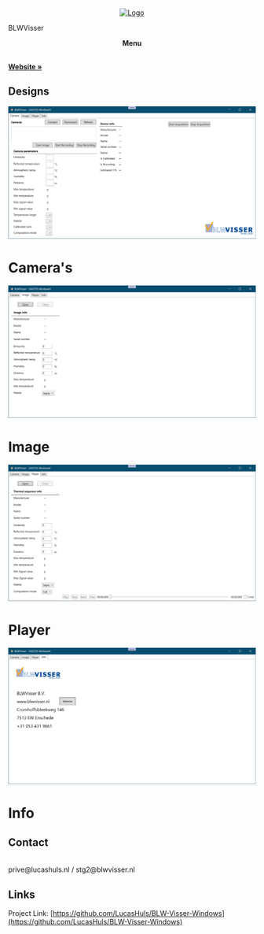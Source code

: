 <br />
<p align="center">
  <a href="https://github.com/LucasHuls/ScrumGroep5">
    <img src="https://www.blwvisser.nl/wp-content/uploads/2020/09/logo.png" alt="Logo">
  </a>
</p

  <h3 align="center">BLWVisser</h3>

  <p align="center">
    <strong>Menu</strong></p>
	<br />
	<a href="https://blwvisser.nl"><strong>Website »</strong></a>
	<br />
  </p>

## Designs

<a><img src="readme_files/Camera.png"></a><br>
<h1>Camera's</h1>
<a><img src="readme_files/Image.png"></a><br>
<h1>Image</h1>
<a><img src="readme_files/player.png"></a>
<h1>Player</h1>
<a><img src="readme_files/info.png"></a>
<h1>Info</h1>

## Contact
<br>
prive@lucashuls.nl / stg2@blwvisser.nl

## Links
Project Link: [https://github.com/LucasHuls/BLW-Visser-Windows](https://github.com/LucasHuls/BLW-Visser-Windows)
